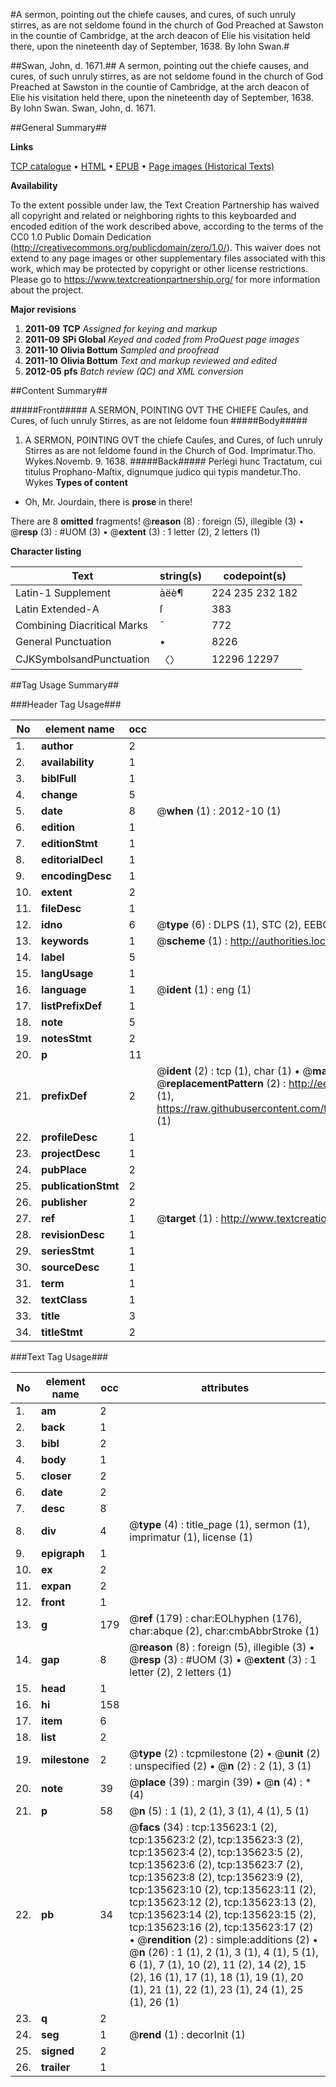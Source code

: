 #A sermon, pointing out the chiefe causes, and cures, of such unruly stirres, as are not seldome found in the church of God Preached at Sawston in the countie of Cambridge, at the arch deacon of Elie his visitation held there, upon the nineteenth day of September, 1638. By Iohn Swan.#

##Swan, John, d. 1671.##
A sermon, pointing out the chiefe causes, and cures, of such unruly stirres, as are not seldome found in the church of God Preached at Sawston in the countie of Cambridge, at the arch deacon of Elie his visitation held there, upon the nineteenth day of September, 1638. By Iohn Swan.
Swan, John, d. 1671.

##General Summary##

**Links**

[TCP catalogue](http://www.ota.ox.ac.uk/tcp/)  • 
[HTML](http://tei.it.ox.ac.uk/tcp/Texts-HTML/free/A73/A73285.html)  • 
[EPUB](http://tei.it.ox.ac.uk/tcp/Texts-EPUB/free/A73/A73285.epub) • 
[Page images (Historical Texts)](https://historicaltexts.jisc.ac.uk/eebo-99900641e)

**Availability**

To the extent possible under law, the Text Creation Partnership has waived all copyright and related or neighboring rights to this keyboarded and encoded edition of the work described above, according to the terms of the CC0 1.0 Public Domain Dedication (http://creativecommons.org/publicdomain/zero/1.0/). This waiver does not extend to any page images or other supplementary files associated with this work, which may be protected by copyright or other license restrictions. Please go to https://www.textcreationpartnership.org/ for more information about the project.

**Major revisions**

1. __2011-09__ __TCP__ *Assigned for keying and markup*
1. __2011-09__ __SPi Global__ *Keyed and coded from ProQuest page images*
1. __2011-10__ __Olivia Bottum__ *Sampled and proofread*
1. __2011-10__ __Olivia Bottum__ *Text and markup reviewed and edited*
1. __2012-05__ __pfs__ *Batch review (QC) and XML conversion*

##Content Summary##

#####Front#####
A SERMON, POINTING OVT THE CHIEFE Cauſes, and Cures, of ſuch unruly Stirres, as are not ſeldome foun
#####Body#####

1. A SERMON, POINTING OVT the chiefe Cauſes, and Cures, of ſuch unruly Stirres as are not ſeldome found in the Church of God.
Imprimatur.Tho. Wykes.Novemb. 9. 1638.
#####Back#####
Perlegi hunc Tractatum, cui titulus Prophano-Maſtix, dignumque judico qui typis mandetur.Tho. Wykes 
**Types of content**

  * Oh, Mr. Jourdain, there is **prose** in there!

There are 8 **omitted** fragments! 
 @__reason__ (8) : foreign (5), illegible (3)  •  @__resp__ (3) : #UOM (3)  •  @__extent__ (3) : 1 letter (2), 2 letters (1)

**Character listing**


|Text|string(s)|codepoint(s)|
|---|---|---|
|Latin-1 Supplement|àëè¶|224 235 232 182|
|Latin Extended-A|ſ|383|
|Combining             Diacritical Marks|̄|772|
|General Punctuation|•|8226|
|CJKSymbolsandPunctuation|〈〉|12296 12297|

##Tag Usage Summary##

###Header Tag Usage###

|No|element name|occ|attributes|
|---|---|---|---|
|1.|__author__|2||
|2.|__availability__|1||
|3.|__biblFull__|1||
|4.|__change__|5||
|5.|__date__|8| @__when__ (1) : 2012-10 (1)|
|6.|__edition__|1||
|7.|__editionStmt__|1||
|8.|__editorialDecl__|1||
|9.|__encodingDesc__|1||
|10.|__extent__|2||
|11.|__fileDesc__|1||
|12.|__idno__|6| @__type__ (6) : DLPS (1), STC (2), EEBO-CITATION (1), PROQUEST (1), VID (1)|
|13.|__keywords__|1| @__scheme__ (1) : http://authorities.loc.gov/ (1)|
|14.|__label__|5||
|15.|__langUsage__|1||
|16.|__language__|1| @__ident__ (1) : eng (1)|
|17.|__listPrefixDef__|1||
|18.|__note__|5||
|19.|__notesStmt__|2||
|20.|__p__|11||
|21.|__prefixDef__|2| @__ident__ (2) : tcp (1), char (1)  •  @__matchPattern__ (2) : ([0-9\-]+):([0-9IVX]+) (1), (.+) (1)  •  @__replacementPattern__ (2) : http://eebo.chadwyck.com/downloadtiff?vid=$1&page=$2 (1), https://raw.githubusercontent.com/textcreationpartnership/Texts/master/tcpchars.xml#$1 (1)|
|22.|__profileDesc__|1||
|23.|__projectDesc__|1||
|24.|__pubPlace__|2||
|25.|__publicationStmt__|2||
|26.|__publisher__|2||
|27.|__ref__|1| @__target__ (1) : http://www.textcreationpartnership.org/docs/. (1)|
|28.|__revisionDesc__|1||
|29.|__seriesStmt__|1||
|30.|__sourceDesc__|1||
|31.|__term__|1||
|32.|__textClass__|1||
|33.|__title__|3||
|34.|__titleStmt__|2||


###Text Tag Usage###

|No|element name|occ|attributes|
|---|---|---|---|
|1.|__am__|2||
|2.|__back__|1||
|3.|__bibl__|2||
|4.|__body__|1||
|5.|__closer__|2||
|6.|__date__|2||
|7.|__desc__|8||
|8.|__div__|4| @__type__ (4) : title_page (1), sermon (1), imprimatur (1), license (1)|
|9.|__epigraph__|1||
|10.|__ex__|2||
|11.|__expan__|2||
|12.|__front__|1||
|13.|__g__|179| @__ref__ (179) : char:EOLhyphen (176), char:abque (2), char:cmbAbbrStroke (1)|
|14.|__gap__|8| @__reason__ (8) : foreign (5), illegible (3)  •  @__resp__ (3) : #UOM (3)  •  @__extent__ (3) : 1 letter (2), 2 letters (1)|
|15.|__head__|1||
|16.|__hi__|158||
|17.|__item__|6||
|18.|__list__|2||
|19.|__milestone__|2| @__type__ (2) : tcpmilestone (2)  •  @__unit__ (2) : unspecified (2)  •  @__n__ (2) : 2 (1), 3 (1)|
|20.|__note__|39| @__place__ (39) : margin (39)  •  @__n__ (4) : * (4)|
|21.|__p__|58| @__n__ (5) : 1 (1), 2 (1), 3 (1), 4 (1), 5 (1)|
|22.|__pb__|34| @__facs__ (34) : tcp:135623:1 (2), tcp:135623:2 (2), tcp:135623:3 (2), tcp:135623:4 (2), tcp:135623:5 (2), tcp:135623:6 (2), tcp:135623:7 (2), tcp:135623:8 (2), tcp:135623:9 (2), tcp:135623:10 (2), tcp:135623:11 (2), tcp:135623:12 (2), tcp:135623:13 (2), tcp:135623:14 (2), tcp:135623:15 (2), tcp:135623:16 (2), tcp:135623:17 (2)  •  @__rendition__ (2) : simple:additions (2)  •  @__n__ (26) : 1 (1), 2 (1), 3 (1), 4 (1), 5 (1), 6 (1), 7 (1), 10 (2), 11 (2), 14 (2), 15 (2), 16 (1), 17 (1), 18 (1), 19 (1), 20 (1), 21 (1), 22 (1), 23 (1), 24 (1), 25 (1), 26 (1)|
|23.|__q__|2||
|24.|__seg__|1| @__rend__ (1) : decorInit (1)|
|25.|__signed__|2||
|26.|__trailer__|1||
